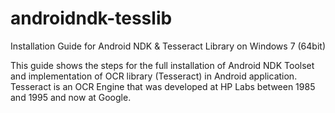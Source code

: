 androidndk-tesslib
==================

Installation Guide for Android NDK & Tesseract Library on Windows 7 (64bit)

This guide shows the steps for the full installation of Android NDK Toolset 
and implementation of OCR library (Tesseract) in Android application. 
Tesseract is an OCR Engine that was developed at HP Labs between 1985 and 
1995 and now at Google.
